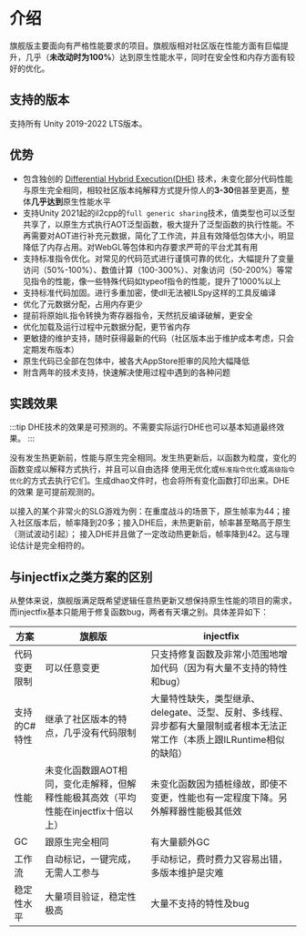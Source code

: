 # 介绍

旗舰版主要面向有严格性能要求的项目。旗舰版相对社区版在性能方面有巨幅提升，几乎（**未改动时为100%**）达到原生性能水平，同时在安全性和内存方面有较好的优化。

## 支持的版本

支持所有 Unity 2019-2022 LTS版本。

## 优势

- 包含独创的 [Differential Hybrid Execution(DHE)](../differentialhybridexecution) 技术，未变化部分代码性能与原生完全相同，相较社区版本纯解释方式提升惊人的**3-30**倍甚至更高，整体**几乎达到**原生性能水平
- 支持Unity 2021起的il2cpp的`full generic sharing`技术，值类型也可以泛型共享了，以原生方式执行AOT泛型函数，极大提升了泛型函数的执行性能。不再需要对AOT进行补充元数据，简化了工作流，并且有效降低包体大小，明显降低了内存占用。对WebGL等包体和内存要求严苛的平台尤其有用
- 支持标准指令优化。对常见的代码范式进行谨慎可靠的优化，大幅提升了变量访问（50%-100%）、数值计算（100-300%）、对象访问（50-200%）等常见指令的性能，像一些特殊代码如typeof指令的性能，提升了1000%以上
- 支持标准代码加固。进行多重加密，使dll无法被ILSpy这样的工具反编译
- 优化了元数据分配，占用内存更少
- 提前将原始IL指令转换为寄存器指令，天然抗反编译破解，更安全
- 优化加载及运行过程中元数据分配，更节省内存
- 更敏捷的维护支持，随时获得最新的代码（社区版本出于维护成本考虑，只会定期发布版本）
- 原生代码已全部在包体中，被各大AppStore拒审的风险大幅降低
- 附含两年的技术支持，快速解决使用过程中遇到的各种问题


## 实践效果

:::tip
DHE技术的效果是可预测的。不需要实际运行DHE也可以基本知道最终效果。
:::

没有发生热更新前，性能与原生完全相同。发生热更新后，以函数为粒度，变化的函数变成以解释方式执行，并且可以自由选择
使用无优化或`标准指令优化`或`高级指令优化`的方式去执行它们。生成dhao文件时，也会将所有变化函数打印出来。DHE的效果
是可提前观测的。

以接入的某个非常火的SLG游戏为例：在重度战斗的场景下，原生帧率为44；接入社区版本后，帧率降到20多；接入DHE后，未热更新前，帧率甚至略高于原生（测试波动引起）；
接入DHE并且做了一定改动热更新后，帧率降到42。这与理论估计是完全相符的。


## 与injectfix之类方案的区别

从整体来说，旗舰版满足既希望逻辑任意热更新又想保持原生性能的项目的需求，而injectfix基本只能用于修复函数bug，两者有天壤之别。具体差异如下：

|方案|旗舰版|injectfix|
|-|-|-|
|代码变更限制|可以任意变更|只支持修复函数及非常小范围地增加代码（因为有大量不支持的特性和bug）|
|支持的C#特性|继承了社区版本的特点，几乎没有代码限制|大量特性缺失，类型继承、delegate、泛型、反射、多线程、异步都有大量限制或者根本无法正常工作（本质上跟ILRuntime相似的缺陷）|
|性能|未变化函数跟AOT相同，变化走解释，但解释性能极其高效（平均性能在injectfix十倍以上）|未变化函数因为插桩缘故，即使不变更，性能也有一定程度下降。另外解释器性能极其低效|
|GC|跟原生完全相同|有大量额外GC|
|工作流|自动标记，一键完成，无需人工参与|手动标记，费时费力又容易出错，多版本维护是灾难|
|稳定性水平|大量项目验证，稳定性极高|大量不支持的特性及bug|
